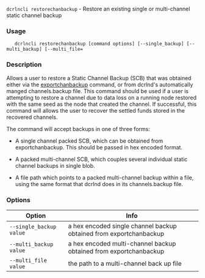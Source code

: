 `dcrlncli restorechanbackup` - Restore an existing single or multi-channel static channel backup

### Usage
```
   dcrlncli restorechanbackup [command options] [--single_backup] [--multi_backup] [--multi_file=
```

### Description

Allows a user to restore a Static Channel Backup (SCB) that was
obtained either via the [exportchanbackup](exportchanbackup.md) command, or from dcrlnd's
automatically manged channels.backup file. This command should be used
if a user is attempting to restore a channel due to data loss on a
running node restored with the same seed as the node that created the
channel. If successful, this command will allows the user to recover
the settled funds stored in the recovered channels.

The command will accept backups in one of three forms:

* A single channel packed SCB, which can be obtained from
exportchanbackup. This should be passed in hex encoded format.

* A packed multi-channel SCB, which couples several individual
static channel backups in single blob.

* A file path which points to a packed multi-channel backup within a
file, using the same format that dcrlnd does in its channels.backup
file.
  

### Options
|Option|Info|
|--|--|
|`--single_backup value`|  a hex encoded single channel backup obtained from exportchanbackup|
|`--multi_backup value`|   a hex encoded multi-channel backup obtained from exportchanbackup|
|`--multi_file value`|     the path to a multi-channel back up file|
